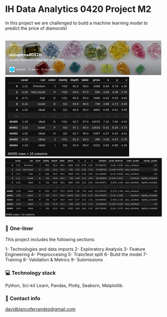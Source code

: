 # IH Data Analytics 0420 Project M2

In this project we are challenged to build a machine learning model to predict the price of diamonds!

![Image](images/1.png)
![Image](images/2.png)
![Image](images/3.png)
---

### :running: **One-liner**
This project includes the following sections:

1- Technologies and data imports
2- Exploratory Analysis
3- Feature Engineering
4- Preproccesing 
5- Train/test split
6- Build the model
7- Training
8- Validation & Metrics
9- Submissions

### :computer: **Technology stack**
Python, Sci-kit Learn, Pandas, Plotly, Seaborn, Matplotlib.

### :love_letter: **Contact info**
davidblancoferrandez@gmail.com
